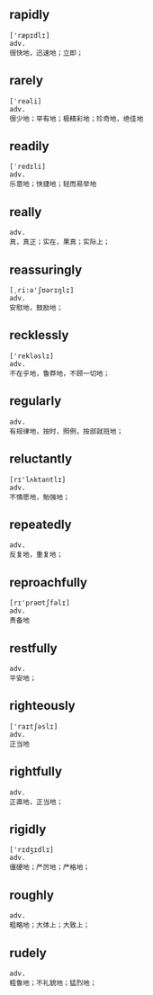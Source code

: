 ## rapidly
```
['ræpɪdlɪ]
adv.
很快地，迅速地；立即；
```

## rarely
```
[ˈreəli]
adv.
很少地；罕有地；极精彩地；珍奇地，绝佳地
```

## readily
```
[ˈredɪli]
adv.
乐意地；快捷地；轻而易举地
```

## really
```
adv.
真，真正；实在，果真；实际上；
```

## reassuringly
```
[ˌri:ə'ʃʊərɪŋlɪ]
adv.
安慰地，鼓励地；
```

## recklessly
```
['rekləslɪ]
adv.
不在乎地，鲁莽地，不顾一切地；
```

## regularly
```
adv.
有规律地，按时，照例，按部就班地；
```

## reluctantly
```
[rɪ'lʌktəntlɪ]
adv.
不情愿地，勉强地；
```

## repeatedly
```
adv.
反复地，重复地；
```

## reproachfully
```
[rɪ'prəʊtʃfəlɪ]
adv.
责备地
```

## restfully
```
adv.
平安地；
```

## righteously
```
['raɪtʃəslɪ]
adv.
正当地
```

## rightfully
```
adv.
正直地，正当地；
```

## rigidly
```
['rɪdʒɪdlɪ]
adv.
僵硬地；严厉地；严格地；
```

## roughly
```
adv.
粗略地；大体上；大致上；
```

## rudely
```
adv.
粗鲁地；不礼貌地；猛烈地；
```